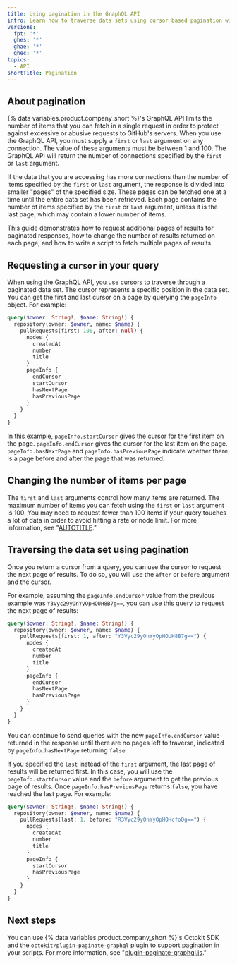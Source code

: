 ```yaml
---
title: Using pagination in the GraphQL API
intro: Learn how to traverse data sets using cursor based pagination with the GraphQL API.
versions:
  fpt: '*'
  ghes: '*'
  ghae: '*'
  ghec: '*'
topics:
  - API
shortTitle: Pagination
---
```


## About pagination

{% data variables.product.company_short %}'s GraphQL API limits the number of items that you can fetch in a single request in order to protect against excessive or abusive requests to GitHub's servers. When you use the GraphQL API, you must supply a `first` or `last` argument on any connection. The value of these arguments must be between 1 and 100. The GraphQL API will return the number of connections specified by the `first` or `last` argument.

If the data that you are accessing has more connections than the number of items specified by the `first` or `last` argument, the response is divided into smaller "pages" of the specified size. These pages can be fetched one at a time until the entire data set has been retrieved. Each page contains the number of items specified by the `first` or `last` argument, unless it is the last page, which may contain a lower number of items.

This guide demonstrates how to request additional pages of results for paginated responses, how to change the number of results returned on each page, and how to write a script to fetch multiple pages of results.

## Requesting a `cursor` in your query

When using the GraphQL API, you use cursors to traverse through a paginated data set. The cursor represents a specific position in the data set. You can get the first and last cursor on a page by querying the `pageInfo` object. For example:

```graphql
query($owner: String!, $name: String!) {
  repository(owner: $owner, name: $name) {
    pullRequests(first: 100, after: null) {
      nodes {
        createdAt
        number
        title
      }
      pageInfo {
        endCursor
        startCursor
        hasNextPage
        hasPreviousPage
      }
    }
  }
}
```

In this example, `pageInfo.startCursor` gives the cursor for the first item on the page. `pageInfo.endCursor` gives the cursor for the last item on the page. `pageInfo.hasNextPage` and `pageInfo.hasPreviousPage` indicate whether there is a page before and after the page that was returned.

## Changing the number of items per page

The `first` and `last` arguments control how many items are returned. The maximum number of items you can fetch using the `first` or `last` argument is 100. You may need to request fewer than 100 items if your query touches a lot of data in order to avoid hitting a rate or node limit. For more information, see "[AUTOTITLE](/graphql/overview/rate-limits-and-node-limits-for-the-graphql-api)."

## Traversing the data set using pagination

Once you return a cursor from a query, you can use the cursor to request the next page of results. To do so, you will use the `after` or `before` argument and the cursor.

For example, assuming the `pageInfo.endCursor` value from the previous example was `Y3Vyc29yOnYyOpHOUH8B7g==`, you can use this query to request the next page of results:

```graphql
query($owner: String!, $name: String!) {
  repository(owner: $owner, name: $name) {
    pullRequests(first: 1, after: "Y3Vyc29yOnYyOpHOUH8B7g==") {
      nodes {
        createdAt
        number
        title
      }
      pageInfo {
        endCursor
        hasNextPage
        hasPreviousPage
      }
    }
  }
}
```

You can continue to send queries with the new `pageInfo.endCursor` value returned in the response until there are no pages left to traverse, indicated by `pageInfo.hasNextPage` returning `false`.

If you specified the `last` instead of the `first` argument, the last page of results will be returned first. In this case, you will use the `pageInfo.startCursor` value and the `before` argument to get the previous page of results. Once `pageInfo.hasPreviousPage` returns `false`, you have reached the last page. For example:

```graphql
query($owner: String!, $name: String!) {
  repository(owner: $owner, name: $name) {
    pullRequests(last: 1, before: "R3Vyc29yOnYyOpHOHcfoOg==") {
      nodes {
        createdAt
        number
        title
      }
      pageInfo {
        startCursor
        hasPreviousPage
      }
    }
  }
}
```

## Next steps

You can use {% data variables.product.company_short %}'s Octokit SDK and the `octokit/plugin-paginate-graphql` plugin to support pagination in your scripts. For more information, see "[plugin-paginate-graphql.js](https://github.com/octokit/plugin-paginate-graphql.js)."
